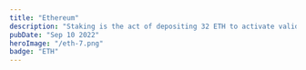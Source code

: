 ```yaml
---
title: "Ethereum"
description: "Staking is the act of depositing 32 ETH to activate validator software. As a validator you'll be responsible for storing data, processing transactions."
pubDate: "Sep 10 2022"
heroImage: "/eth-7.png"
badge: "ETH"
---
```


